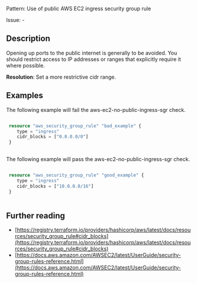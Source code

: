 Pattern: Use of public AWS EC2 ingress security group rule

Issue: -

## Description

Opening up ports to the public internet is generally to be avoided. You should restrict access to IP addresses or ranges that explicitly require it where possible.

**Resolution**: Set a more restrictive cidr range.

## Examples

The following example will fail the aws-ec2-no-public-ingress-sgr check.
```terraform

 resource "aws_security_group_rule" "bad_example" {
 	type = "ingress"
 	cidr_blocks = ["0.0.0.0/0"]
 }
 
```

The following example will pass the aws-ec2-no-public-ingress-sgr check.
```terraform

 resource "aws_security_group_rule" "good_example" {
 	type = "ingress"
 	cidr_blocks = ["10.0.0.0/16"]
 }
 
```

## Further reading

- [https://registry.terraform.io/providers/hashicorp/aws/latest/docs/resources/security_group_rule#cidr_blocks](https://registry.terraform.io/providers/hashicorp/aws/latest/docs/resources/security_group_rule#cidr_blocks)
- [https://docs.aws.amazon.com/AWSEC2/latest/UserGuide/security-group-rules-reference.html](https://docs.aws.amazon.com/AWSEC2/latest/UserGuide/security-group-rules-reference.html)